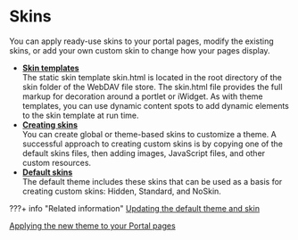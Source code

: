 # Skins

You can apply ready-use skins to your portal pages, modify the existing skins, or add your own custom skin to change how your pages display.

-   **[Skin templates](themeopt_cust_skintemp.md)**  
The static skin template skin.html is located in the root directory of the skin folder of the WebDAV file store. The skin.html file provides the full markup for decoration around a portlet or iWidget. As with theme templates, you can use dynamic content spots to add dynamic elements to the skin template at run time.
-   **[Creating skins](../skins/creating_skin/index.md)**  
You can create global or theme-based skins to customize a theme. A successful approach to creating custom skins is by copying one of the default skins files, then adding images, JavaScript files, and other custom resources.
-   **[Default skins](themeopt_cust_skindefault.md)**  
The default theme includes these skins that can be used as a basis for creating custom skins: Hidden, Standard, and NoSkin.


???+ info "Related information"
[Updating the default theme and skin](../../../../deployment/manage/migrate/next_steps/post_mig_activities/theme_task/mig_upgrade_default_themes_skin.md)

[Applying the new theme to your Portal pages](../../../../deployment/manage/migrate/next_steps/post_mig_activities/theme_task/mig_post_apply_theme.md)

